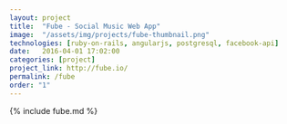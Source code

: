```yaml
---
layout: project
title:  "Fube - Social Music Web App"
image:  "/assets/img/projects/fube-thumbnail.png"
technologies: [ruby-on-rails, angularjs, postgresql, facebook-api]
date:   2016-04-01 17:02:00
categories: [project]
project_link: http://fube.io/
permalink: /fube
order: "1"
---
```


{% include fube.md %}
